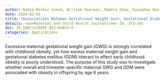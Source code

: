 ```yaml
---
author: Nadia Markie Sneed, William Heerman, Pamela Shaw, Kyunghee Han, <b>Tong Chen</b>, Aihua Bian, Shannon Pugh, Stephany N Duda, Thomas Lumley, William J Heerman, Bryan E Shepherd
date: 2024-02-01
title: "Associations Between Gestational Weight Gain, Gestational Diabetes, and Childhood Obesity Incidence"
details: <em>Maternal and Child Health Journal</em> 28, 372–381
doi: 10.1007/s10995-023-03853-8
categories: Applications
---
```


Excessive maternal gestational weight gain (GWG) is strongly correlated with childhood obesity, yet how excess maternal weight gain and gestational diabetes mellitus (GDM) interact to affect early childhood obesity is poorly understood. The purpose of this study was to investigate whether overall and trimester-specific maternal GWG and GDM were associated with obesity in offspring by age 6 years.

